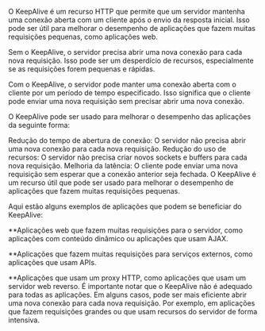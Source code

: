 O KeepAlive é um recurso HTTP que permite que um servidor mantenha uma conexão aberta com um cliente após o envio da resposta inicial. Isso pode ser útil para melhorar o desempenho de aplicações que fazem muitas requisições pequenas, como aplicações web.

Sem o KeepAlive, o servidor precisa abrir uma nova conexão para cada nova requisição. Isso pode ser um desperdício de recursos, especialmente se as requisições forem pequenas e rápidas.

Com o KeepAlive, o servidor pode manter uma conexão aberta com o cliente por um período de tempo especificado. Isso significa que o cliente pode enviar uma nova requisição sem precisar abrir uma nova conexão.

O KeepAlive pode ser usado para melhorar o desempenho das aplicações da seguinte forma:

Redução do tempo de abertura de conexão: O servidor não precisa abrir uma nova conexão para cada nova requisição.
Redução do uso de recursos: O servidor não precisa criar novos sockets e buffers para cada nova requisição.
Melhoria da latência: O cliente pode enviar uma nova requisição sem esperar que a conexão anterior seja fechada.
O KeepAlive é um recurso útil que pode ser usado para melhorar o desempenho de aplicações que fazem muitas requisições pequenas.

Aqui estão alguns exemplos de aplicações que podem se beneficiar do KeepAlive:

**Aplicações web que fazem muitas requisições para o servidor, como aplicações com conteúdo dinâmico ou aplicações que usam AJAX.

**Aplicações que fazem muitas requisições para serviços externos, como aplicações que usam APIs.

**Aplicações que usam um proxy HTTP, como aplicações que usam um servidor web reverso.
É importante notar que o KeepAlive não é adequado para todas as aplicações. Em alguns casos, pode ser mais eficiente abrir uma nova conexão para cada nova requisição. Por exemplo, em aplicações que fazem requisições grandes ou que usam recursos do servidor de forma intensiva.